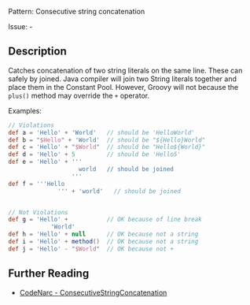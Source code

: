 Pattern: Consecutive string concatenation

Issue: -

## Description

Catches concatenation of two string literals on the same line. These can safely by joined. Java compiler will join two String literals together and place them in the Constant Pool. However, Groovy will not because the `plus()` method may override the `+` operator.

Examples:

``` groovy
// Violations
def a = 'Hello' + 'World'   // should be 'HelloWorld'
def b = "$Hello" + 'World'  // should be "${Hello}World"
def c = 'Hello' + "$World"  // should be "Hello${World}"
def d = 'Hello' + 5         // should be 'Hello5'
def e = 'Hello' + '''
                    world   // should be joined
                  '''
def f = '''Hello
              ''' + 'world'   // should be joined


// Not Violations
def g = 'Hello' +           // OK because of line break
            'World'
def h = 'Hello' + null      // OK because not a string
def i = 'Hello' + method()  // OK because not a string
def j = 'Hello' - "$World"  // OK because not +
```

## Further Reading

* [CodeNarc - ConsecutiveStringConcatenation](http://codenarc.sourceforge.net/codenarc-rules-unnecessary.html#ConsecutiveStringConcatenation)